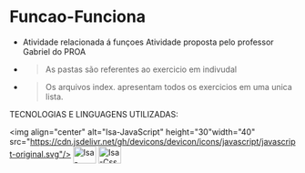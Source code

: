 # Funcao-Funciona


- Atividade relacionada á funçoes <JAVASCRIPT>
Atividade proposta pelo professor Gabriel do PROA

- > As pastas são referentes ao exercicio em indivudal
- > Os arquivos index. apresentam todos os exercicios em uma unica lista.


TECNOLOGIAS E LINGUAGENS UTILIZADAS:

 <img align="center" alt="Isa-JavaScript" height="30"width="40" src="https://cdn.jsdelivr.net/gh/devicons/devicon/icons/javascript/javascript-original.svg"/>
 <img align="center" alt="Isa-HTML" height="30" width="40" src="https://cdn.jsdelivr.net/gh/devicons/devicon/icons/html5/html5-original.svg"/>
 <img align="center" alt="Isa-Css" height="30" width="40" src="https://cdn.jsdelivr.net/gh/devicons/devicon/icons/css3/css3-original.svg"/>
